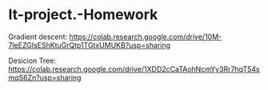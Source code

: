 # It-project.-Homework

Gradient descent:
https://colab.research.google.com/drive/10M-7leEZGIsEShKtuGrQtp1TGtxUMUKB?usp=sharing


Desicion Tree:
https://colab.research.google.com/drive/1XDD2cCaTAohNcmYy3Rr7hqT54smqS6Zn?usp=sharing
